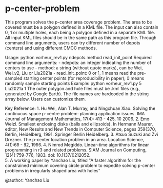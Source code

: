 # p-center-problem

This program solves the p-center area coverage problem. The area to be covered must be a polygon defined in a KML file. The input can 
also contain 0, 1 or multiple holes, each being a polygon defined in a separate KML file. 
All input KML files should be in the same path as this program file. 
Through command line arguments, users can try different number of depots (centers) and using different CMCC methods. 

Usage: python vorheur_rev1.py ndepots method read_init_point
Required command line arguments: 
    - ndepots: an integer indicating the number of centers to use
    - method: a string (without quote marks), can be Wei, Wei_v2, Liu or Liu2021a
    - read_init_point: 0 or 1, 1 means read the pre-sampled starting center points (for reproducibility in paper); 0 means randomly sample starting points
Example: python vorheur_rev1.py 5 Liu2021a 1
The outer polygon and hole files must be .kml files (e.g., generated by Google Earth). 
The file names are hardcoded in the string array below. Users can customize them.

Key Reference: 
    1. Hu Wei, Alan T. Murray, and Ningchuan Xiao. Solving the continuous space p-centre problem: planning application issues. IMA Journal of Management Mathematics, 17(4): 413 - 425, 10 2006.
    2. Emo Welzl. Smallest enclosing disks (balls and ellipsoids). In Hermann Maurer, editor, New Results and New Trends in Computer Science, pages 359{370, Berlin, Heidelberg, 1991. Springer Berlin Heidelberg.
    3. Atsuo Suzuki and Zvi Drezner. The p-center location problem in an area. Location Science, 4(1):69 - 82, 1996.
    4. Nimrod Megiddo. Linear-time algorithms for linear programming in r3 and related problems. SIAM Journal on Computing, 12(4):759-776, 1983. doi: 10.1137/0212052.                                                                                           
    5. A working paper by Yanchao Liu, titled "A faster algorithm for the constrained minimum covering circle problem to expedite solving p-center problems in irregularly shaped area with holes"

@author: Yanchao Liu
